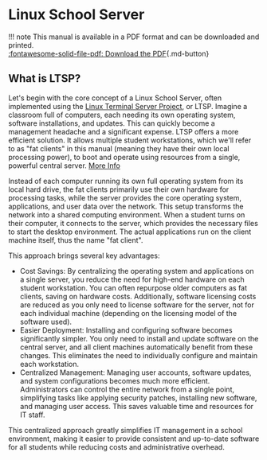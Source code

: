 # Linux School Server

!!! note
    This manual is available in a PDF format and can be downloaded and printed.<br>
    [:fontawesome-solid-file-pdf: Download the PDF](https://educational-tools.github.io/Linux-Manual/linux_man.pdf){.md-button}

## What is LTSP?
Let's begin with the core concept of a Linux School Server, often implemented using the [Linux Terminal Server Project](https://ltsp.org/), or LTSP. Imagine a classroom full of computers, each needing its own operating system, software installations, and updates. This can quickly become a management headache and a significant expense. LTSP offers a more efficient solution. It allows multiple student workstations, which we'll refer to as "fat clients" in this manual (meaning they have their own local processing power), to boot and operate using resources from a single, powerful central server. [More Info](https://en.wikipedia.org/wiki/Linux_Terminal_Server_Project)

Instead of each computer running its own full operating system from its local hard drive, the fat clients primarily use their own hardware for processing tasks, while the server provides the core operating system, applications, and user data over the network. This setup transforms the network into a shared computing environment. When a student turns on their computer, it connects to the server, which provides the necessary files to start the desktop environment. The actual applications run on the client machine itself, thus the name "fat client".

This approach brings several key advantages:

  * Cost Savings: By centralizing the operating system and applications on a single server, you reduce the need for high-end hardware on each student workstation. You can often repurpose older computers as fat clients, saving on hardware costs. Additionally, software licensing costs are reduced as you only need to license software for the server, not for each individual machine (depending on the licensing model of the software used).
  * Easier Deployment: Installing and configuring software becomes significantly simpler. You only need to install and update software on the central server, and all client machines automatically benefit from these changes. This eliminates the need to individually configure and maintain each workstation.
  * Centralized Management: Managing user accounts, software updates, and system configurations becomes much more efficient. Administrators can control the entire network from a single point, simplifying tasks like applying security patches, installing new software, and managing user access. This saves valuable time and resources for IT staff.

This centralized approach greatly simplifies IT management in a school environment, making it easier to provide consistent and up-to-date software for all students while reducing costs and administrative overhead.


